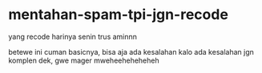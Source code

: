 # mentahan-spam-tpi-jgn-recode
yang recode harinya senin trus aminnn


betewe ini cuman basicnya, bisa aja ada kesalahan
kalo ada kesalahan jgn komplen dek, gwe mager mweheeheheheheh

